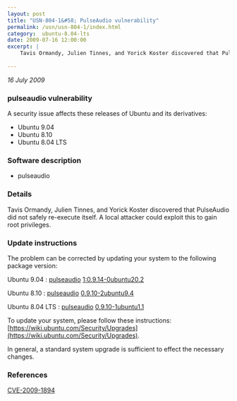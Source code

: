 ```yaml
---
layout: post
title: "USN-804-1&#58; PulseAudio vulnerability"
permalink: /usn/usn-804-1/index.html
category:  ubuntu-8.04-lts
date: 2009-07-16 12:00:00
excerpt: |
    Tavis Ormandy, Julien Tinnes, and Yorick Koster discovered that PulseAudio did not safely re-execute itself.  A local attacker could exploit this to gain root privileges. 
    
--- 
```

 
 

*16 July 2009*

### pulseaudio vulnerability

A security issue affects these releases of Ubuntu and its derivatives:

* Ubuntu 9.04
* Ubuntu 8.10
* Ubuntu 8.04 LTS

### Software description

* pulseaudio 

### Details

Tavis Ormandy, Julien Tinnes, and Yorick Koster discovered that PulseAudio did not safely re-execute itself. A local attacker could exploit this to gain root privileges. 

### Update instructions

The problem can be corrected by updating your system to the following package version:

Ubuntu 9.04
 : [pulseaudio](https://launchpad.net/ubuntu/+source/pulseaudio) <span> [1:0.9.14-0ubuntu20.2](https://launchpad.net/ubuntu/+source/pulseaudio/1:0.9.14-0ubuntu20.2) </span> 

Ubuntu 8.10
 : [pulseaudio](https://launchpad.net/ubuntu/+source/pulseaudio) <span> [0.9.10-2ubuntu9.4](https://launchpad.net/ubuntu/+source/pulseaudio/0.9.10-2ubuntu9.4) </span> 

Ubuntu 8.04 LTS
 : [pulseaudio](https://launchpad.net/ubuntu/+source/pulseaudio) <span> [0.9.10-1ubuntu1.1](https://launchpad.net/ubuntu/+source/pulseaudio/0.9.10-1ubuntu1.1) </span> 

To update your system, please follow these instructions: [https://wiki.ubuntu.com/Security/Upgrades](https://wiki.ubuntu.com/Security/Upgrades).

In general, a standard system upgrade is sufficient to effect the necessary changes. 

### References

 
 [CVE-2009-1894](http://people.ubuntu.com/~ubuntu-security/cve/CVE-2009-1894)
 

